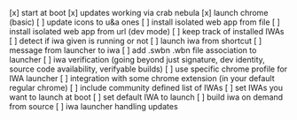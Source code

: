 [x] start at boot
[x] updates working via crab nebula 
[x] launch chrome (basic)
[ ] update icons to u&a ones 
[ ] install isolated web app from file
[ ] install isolated web app from url (dev mode)
[ ] keep track of installed IWAs
[ ] detect if iwa given is running or not
[ ] launch iwa from shortcut 
[ ] message from launcher to iwa
[ ] add .swbn .wbn file association to launcher
[ ] iwa verification (going beyond just signature, dev identity, source code availability, verifyable builds)
[ ] use specific chrome profile for IWA launcher 
[ ] integration with some chrome extension (in your default regular chrome)
[ ] include community defined list of IWAs 
[ ] set IWAs you want to launch at boot
[ ] set default IWA to launch 
[ ] build iwa on demand from source
[ ] iwa launcher handling updates 


 